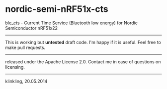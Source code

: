 nordic-semi-nRF51x-cts
======================
ble_cts - Current Time Service (Bluetooth low energy)
for Nordic Semiconductor nRF51x22

---

This is working but __untested__ draft code.
I'm happy if it is useful. Feel free to make pull requests.

---

released under the Apache License 2.0. Contact me in case of questions on licensing.

---

klinkling, 20.05.2014